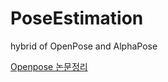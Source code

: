 # PoseEstimation
hybrid of OpenPose and AlphaPose

[Openpose 논문정리](https://euju-wouldyou.tistory.com/65?category=766596)
